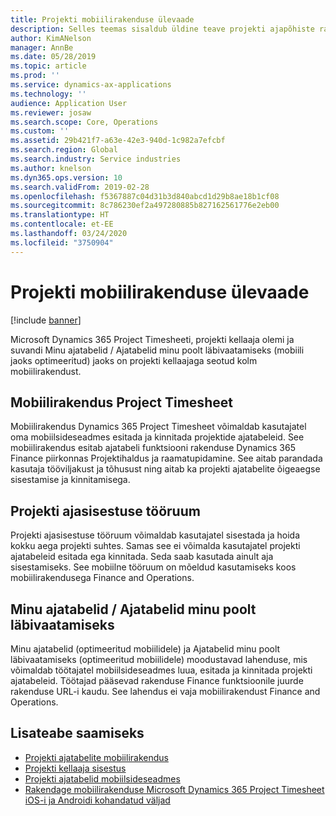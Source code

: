 ```yaml
---
title: Projekti mobiilirakenduse ülevaade
description: Selles teemas sisaldub üldine teave projekti ajapõhiste rakenduste kohta Microsoft Dynamics 365 Project Timesheetis, projekti kellaaja olemis ja suvandis Minu ajatabelid / Ajatabelid, mis on mobiilsideseadmes kättesaadav.
author: KimANelson
manager: AnnBe
ms.date: 05/28/2019
ms.topic: article
ms.prod: ''
ms.service: dynamics-ax-applications
ms.technology: ''
audience: Application User
ms.reviewer: josaw
ms.search.scope: Core, Operations
ms.custom: ''
ms.assetid: 29b421f7-a63e-42e3-940d-1c982a7efcbf
ms.search.region: Global
ms.search.industry: Service industries
ms.author: knelson
ms.dyn365.ops.version: 10
ms.search.validFrom: 2019-02-28
ms.openlocfilehash: f5367887c04d31b3d840abcd1d29b8ae18b1cf08
ms.sourcegitcommit: 8c786230ef2a497280885b827162561776e2eb00
ms.translationtype: HT
ms.contentlocale: et-EE
ms.lasthandoff: 03/24/2020
ms.locfileid: "3750904"
---
```

# <a name="project-mobile-applications-overview"></a>Projekti mobiilirakenduse ülevaade

[!include [banner](../includes/banner.md)]

Microsoft Dynamics 365 Project Timesheeti, projekti kellaaja olemi ja suvandi Minu ajatabelid / Ajatabelid minu poolt läbivaatamiseks (mobiili jaoks optimeeritud) jaoks on projekti kellaajaga seotud kolm mobiilirakendust.

## <a name="project-timesheet-mobile-app"></a>Mobiilirakendus Project Timesheet

Mobiilirakendus Dynamics 365 Project Timesheet võimaldab kasutajatel oma mobiilsideseadmes esitada ja kinnitada projektide ajatabeleid. See mobiilirakendus esitab ajatabeli funktsiooni rakenduse Dynamics 365 Finance piirkonnas Projektihaldus ja raamatupidamine. See aitab parandada kasutaja tööviljakust ja tõhusust ning aitab ka projekti ajatabelite õigeaegse sisestamise ja kinnitamisega.

## <a name="project-time-entry-workspace"></a>Projekti ajasisestuse tööruum

Projekti ajasisestuse tööruum võimaldab kasutajatel sisestada ja hoida kokku aega projekti suhtes. Samas see ei võimalda kasutajatel projekti ajatabeleid esitada ega kinnitada. Seda saab kasutada ainult aja sisestamiseks. See mobiilne tööruum on mõeldud kasutamiseks koos mobiilirakendusega Finance and Operations.

## <a name="my-timesheetstimesheets-for-my-review"></a>Minu ajatabelid / Ajatabelid minu poolt läbivaatamiseks

Minu ajatabelid (optimeeritud mobiilidele) ja Ajatabelid minu poolt läbivaatamiseks (optimeeritud mobiilidele) moodustavad lahenduse, mis võimaldab töötajatel mobiilsideseadmes luua, esitada ja kinnitada projekti ajatabeleid. Töötajad pääsevad rakenduse Finance funktsioonile juurde rakenduse URL-i kaudu. See lahendus ei vaja mobiilirakendust Finance and Operations.

## <a name="for-more-information"></a>Lisateabe saamiseks

- [Projekti ajatabelite mobiilirakendus](project-timesheet.md)
- [Projekti kellaaja sisestus]( project-time-entry-mobile-workspace.md)
- [Projekti ajatabelid mobiilsideseadmes](Mobile-timesheets.md)
- [Rakendage mobiilirakenduse Microsoft Dynamics 365 Project Timesheet iOS-i ja Androidi kohandatud väljad](custom-fields-mobile.md)
